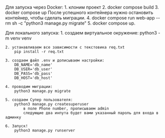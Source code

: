 Для запуска через Docker:
    1. клоним проект
    2. docker compose build
    3. docker compose up
        После успешного контейнера нужно остановить контейнер, чтобы сделать миграции.
    4. docker compose run web-app --rm sh -c "python3 manage.py migrate"
    5. docker compose up.

Для локального запуска:
    1. создаем виртуальное окружение:
        python3 -m venv venv

    2. устанавливаем все зависимости с текстовика req.txt
        pip install -r req.txt

    3. создаем файл .env и дописываем настройки:
        DB_NAME='db_name'
        DB_USER='db_user'
        DB_PASS='db_pass'
        DB_HOST='db_host'

    4. проводим миграции:
        python3 manage.py migrate

    5. создаем Супер пользователя:
        python3 manage.py createsuperuser
            в поле Phone number, прописываем admin
            следующие два инпута будет вами указанный пароль для входа в админку
    
    6. Запуск!
        python3 manage.py runserver